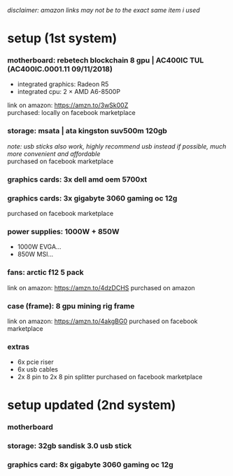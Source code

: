 _disclaimer: amazon links may not be to the exact same item i used_
# setup (1st system)

### motherboard: rebetech blockchain 8 gpu | AC400IC TUL (AC400IC.0001.11 09/11/2018)
- integrated graphics: Radeon R5
- integrated cpu: 2 × AMD A6-8500P  

link on amazon: https://amzn.to/3wSk00Z  
purchased: locally on facebook marketplace  

### storage: msata | ata kingston suv500m 120gb
_note: usb sticks also work, highly recommend usb instead if possible, much more convenient and affordable_  
purchased on facebook marketplace  

### graphics cards: 3x dell amd oem 5700xt
### graphics cards: 3x gigabyte 3060 gaming oc 12g
purchased on facebook marketplace  

### power supplies: 1000W + 850W
- 1000W EVGA...
- 850W MSI...

### fans: arctic f12 5 pack  
link on amazon: https://amzn.to/4dzDCHS
purchased on amazon

### case (frame): 8 gpu mining rig frame
link on amazon: https://amzn.to/4akgBG0
purchased on facebook marketplace

### extras
- 6x pcie riser
- 6x usb cables
- 2x 8 pin to 2x 8 pin splitter
purchased on facebook marketplace

# setup updated (2nd system)

### motherboard

### storage: 32gb sandisk 3.0 usb stick
### graphics card: 8x gigabyte 3060 gaming oc 12g





